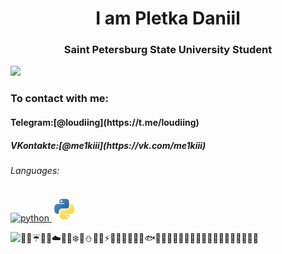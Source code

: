 <h1 align="center">I am Pletka Daniil</h1>
<h3 align="center">Saint Petersburg State University Student</h2>

<p align="left"> <img src="https://komarev.com/ghpvc/?username=PletkaDaniil&label=Profile"</p>

<h3 align="left">To contact with me:</h3>
<h4 align="left">
  Telegram:[@loudiing](https://t.me/loudiing)
</h4>
<h5 align="left">
  VKontakte:[@me1kiii](https://vk.com/me1kiii)
</h5>

<h6 align="left">Languages:</h6>
<p align="left">
        <a href="https://isocpp.org" target="_blank" rel="noreferrer"> <img src="https://laptrinhcanban.com/c/lap-trinh-c-co-ban/gioi-thieu-ngon-ngu-c/su-khac-biet-giua-c-c++-csharp/c++.png" alt="python" width="60" height="40"/> </a>
        <a href="https://www.python.org" target="_blank" rel="noreferrer"> <img src="https://raw.githubusercontent.com/devicons/devicon/master/icons/python/python-original.svg" alt="python" width="40" height="40"/> </a> 
                      
<p align="left"> <img align="left" src="http://github-profile-summary-cards.vercel.app/api/cards/profile-details?username=PletkaDaniil&theme=tokyonight"/></p></p>


🐛🍁☔🐝🍃☁️🐜🍂❄️🌿⛄🐌🍄⚡🐙🌵🌀🐠🌴🌁🐟🌲🌊🌳🐱🐋🌰🐶🐬🌱🐭🌼🐹🐏🌾🐰🙈😹👺
